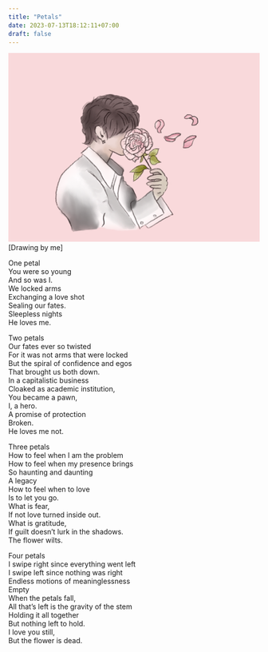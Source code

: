 ```yaml
---
title: "Petals"
date: 2023-07-13T18:12:11+07:00
draft: false
---
```

![Petals](/Petals.png)
[Drawing by me]

One petal  
You were so young  
And so was I.  
We locked arms  
Exchanging a love shot  
Sealing our fates.  
Sleepless nights   
He loves me.  

Two petals  
Our fates ever so twisted  
For it was not arms that were locked  
But the spiral of confidence and egos  
That brought us both down.  
In a capitalistic business  
Cloaked as academic institution,  
You became a pawn,  
I, a hero.  
A promise of protection  
Broken.  
He loves me not.  

Three petals  
How to feel when I am the problem  
How to feel when my presence brings  
So haunting and daunting  
A legacy  
How to feel when to love  
Is to let you go.  
What is fear,  
If not love turned inside out.  
What is gratitude,  
If guilt doesn’t lurk in the shadows.  
The flower wilts.  
 
Four petals  
I swipe right since everything went left  
I swipe left since nothing was right  
Endless motions of meaninglessness  
Empty  
When the petals fall,  
All that’s left is the gravity of the stem  
Holding it all together  
But nothing left to hold.  
I love you still,  
But the flower is dead.  
